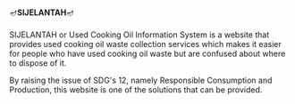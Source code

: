 🪔<b>SIJELANTAH</b>🪔<br><br>
SIJELANTAH or Used Cooking Oil Information System is a website that provides used cooking oil waste collection services which makes it easier for people who have used cooking oil waste but are confused about where to dispose of it.

By raising the issue of SDG's 12, namely Responsible Consumption and Production, this website is one of the solutions that can be provided.
